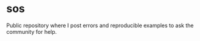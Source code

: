 # sos
Public repository where I post errors and reproducible examples to ask the community for help.
